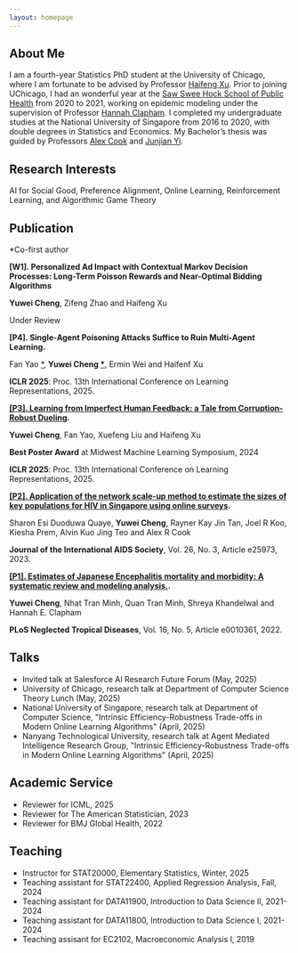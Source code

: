 ```yaml
---
layout: homepage
---
```


## About Me

I am a fourth-year Statistics PhD student at the University of Chicago, where I am fortunate to be advised by Professor [Haifeng Xu](https://www.haifeng-xu.com/). Prior to joining UChicago, I had an wonderful year at the [Saw Swee Hock School of Public Health](https://sph.nus.edu.sg/) from 2020 to 2021, working on epidemic modeling under the supervision of Professor [Hannah Clapham](https://www.hannahclapham.com/). I completed my undergraduate studies at the National University of Singapore from 2016 to 2020, with double degrees in Statistics and Economics. My Bachelor’s thesis was guided by Professors [Alex Cook](https://sph.nus.edu.sg/faculty-directory/cook-alex-richard/) and [Junjian Yi](https://sites.google.com/view/junjianyi).

## Research Interests
AI for Social Good, Preference Alignment, Online Learning, Reinforcement Learning, and Algorithmic Game Theory

## Publication

<a name="first-author"></a>*Co-first author

**[W1]. Personalized Ad Impact with Contextual Markov Decision Processes: Long-Term Poisson Rewards and Near-Optimal Bidding Algorithms**

**Yuwei Cheng**, Zifeng Zhao and Haifeng Xu

Under Review

**[P4]. Single-Agent Poisoning Attacks Suffice to Ruin Multi-Agent Learning.**

Fan Yao [*](#first-author), **Yuwei Cheng [*](#first-author)**, Ermin Wei and Haifenf Xu

**ICLR 2025**: Proc. 13th International Conference on Learning Representations, 2025.

**[[P3]. Learning from Imperfect Human Feedback: a Tale from Corruption-Robust Dueling](https://arxiv.org/abs/2405.11204).**

**Yuwei Cheng**, Fan Yao, Xuefeng Liu and Haifeng Xu

**Best Poster Award** at Midwest Machine Learning Symposium, 2024

**ICLR 2025**: Proc. 13th International Conference on Learning Representations, 2025.

**[[P2]. Application of the network scale-up method to estimate the sizes of key populations for HIV in Singapore using online surveys](https://pubmed.ncbi.nlm.nih.gov/36919979/).** 

Sharon Esi Duoduwa Quaye, **Yuwei Cheng**, Rayner Kay Jin Tan, Joel R Koo, Kiesha Prem, Alvin Kuo Jing Teo and Alex R Cook

**Journal of the International AIDS Society**, Vol. 26, No. 3, Article e25973, 2023.

**[[P1]. Estimates of Japanese Encephalitis mortality and morbidity: A systematic review and modeling analysis.](https://journals.plos.org/plosntds/article?id=10.1371/journal.pntd.0010361).** 

**Yuwei Cheng**, Nhat Tran Minh, Quan Tran Minh, Shreya Khandelwal and Hannah E. Clapham

**PLoS Neglected Tropical Diseases**, Vol. 16, No. 5, Article e0010361, 2022.

## Talks

- Invited talk at Salesforce AI Research Future Forum (May, 2025)
- University of Chicago, research talk at Department of Computer Science Theory Lunch (May, 2025)
- National University of Singapore, research talk at Department of Computer Science, "Intrinsic Efficiency-Robustness Trade-offs in Modern Online Learning Algorithms" (April, 2025)
- Nanyang Technological University, research talk at Agent Mediated Intelligence Research Group, "Intrinsic Efficiency-Robustness Trade-offs in Modern Online Learning Algorithms" (April, 2025)

## Academic Service
- Reviewer for ICML, 2025
- Reviewer for The American Statistician, 2023
- Reviewer for BMJ Global Health, 2022

## Teaching
- Instructor for STAT20000, Elementary Statistics, Winter, 2025
- Teaching assistant for STAT22400, Applied Regression Analysis, Fall, 2024
- Teaching assistant for DATA11900, Introduction to Data Science II, 2021-2024
- Teaching assistant for DATA11800, Introduction to Data Science I, 2021-2024
- Teaching assisant for EC2102, Macroeconomic Analysis I, 2019


